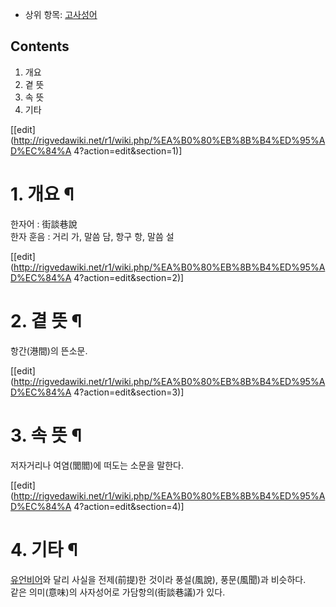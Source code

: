   * 상위 항목: [고사성어](%EA%B3%A0%EC%82%AC%EC%84%B1%EC%96%B4.md)

## Contents

    

1. 개요 
2. 곁 뜻 
3. 속 뜻 
4. 기타 

[[edit](http://rigvedawiki.net/r1/wiki.php/%EA%B0%80%EB%8B%B4%ED%95%AD%EC%84%A
4?action=edit&section=1)]

# 1. 개요 ¶

한자어 : 街談巷說  
한자 훈음 : 거리 가, 말씀 담, 항구 항, 말씀 설

  

[[edit](http://rigvedawiki.net/r1/wiki.php/%EA%B0%80%EB%8B%B4%ED%95%AD%EC%84%A
4?action=edit&section=2)]

# 2. 곁 뜻 ¶

항간(港間)의 뜬소문.

  

[[edit](http://rigvedawiki.net/r1/wiki.php/%EA%B0%80%EB%8B%B4%ED%95%AD%EC%84%A
4?action=edit&section=3)]

# 3. 속 뜻 ¶

저자거리나 여염(閭閻)에 떠도는 소문을 말한다.

  

[[edit](http://rigvedawiki.net/r1/wiki.php/%EA%B0%80%EB%8B%B4%ED%95%AD%EC%84%A
4?action=edit&section=4)]

# 4. 기타 ¶

[유언비어](%EC%9C%A0%EC%96%B8%EB%B9%84%EC%96%B4.md)와 달리 사실을 전제(前提)한 것이라 풍설(風說),
풍문(風聞)과 비슷하다.  
같은 의미(意味)의 사자성어로 가담항의(街談巷議)가 있다.

  
  
  

